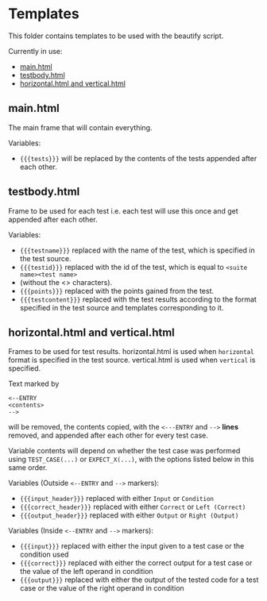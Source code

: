 # Templates <!-- omit in toc -->

This folder contains templates to be used with the beautify script.

Currently in use:
- [main.html](#mainhtml)
- [testbody.html](#testbodyhtml)
- [horizontal.html and vertical.html](#horizontalhtml-and-verticalhtml)

## main.html
The main frame that will contain everything.

Variables:
- `{{{tests}}}` will be replaced by the contents of the tests appended after each other.
## testbody.html
Frame to be used for each test i.e. each test will use this once and get appended
after each other.

Variables:
- `{{{testname}}}` replaced with the name of the test, which is specified in the test source.
- `{{{testid}}}` replaced with the id of the test, which is equal to `<suite name><test name>`
- (without the <> characters).
- `{{{points}}}` replaced with the points gained from the test.
- `{{{testcontent}}}` replaced with the test results according to the format
specified in the test source and templates corresponding to it.
## horizontal.html and vertical.html
Frames to be used for test results. horizontal.html is used when `horizontal` format is
specified in the test source. vertical.html is used when `vertical` is specified.

Text marked by
```
<--ENTRY
<contents>
-->
```
will be removed, the contents copied, with the `<---ENTRY` and `-->` **lines**
removed, and appended after each other for every test case.

Variable contents will depend on whether the test case was performed using
`TEST_CASE(...)` or `EXPECT_X(...)`, with the options listed below in this same order.

Variables (Outside `<--ENTRY` and `-->` markers):
- `{{{input_header}}}` replaced with either `Input` or `Condition`
- `{{{correct_header}}}` replaced with either `Correct` or `Left (Correct)`
- `{{{output_header}}}` replaced with either `Output` or `Right (Output)`

Variables (Inside `<--ENTRY` and `-->` markers):
- `{{{input}}}` replaced with either the input given to a test case or the condition used
- `{{{correct}}}` replaced with either the correct output for a test case or the value of
the left operand in condition
- `{{{output}}}` replaced with either the output of the tested code for a test case or
the value of the right operand in condition
